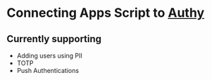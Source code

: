 # Connecting Apps Script to [Authy](https://www.twilio.com)

## Currently supporting

- Adding users using PII
- TOTP
- Push Authentications
